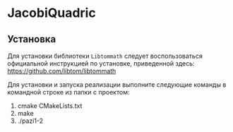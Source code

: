 # JacobiQuadric

## Установка
Для установки библиотеки `Libtommath` следует воспользоваться официальной инструкцией по установке, приведенной здесь: https://github.com/libtom/libtommath

Для установки и запуска реализации выполните следующие команды в командной строке из папки с проектом:
1. cmake CMakeLists.txt
2. make
3. ./pazi1-2
